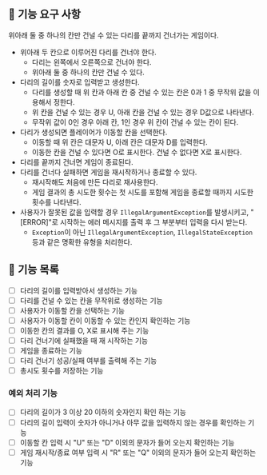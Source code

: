 ## 🚀 기능 요구 사항
위아래 둘 중 하나의 칸만 건널 수 있는 다리를 끝까지 건너가는 게임이다.
- 위아래 두 칸으로 이루어진 다리를 건너야 한다.
    - 다리는 왼쪽에서 오른쪽으로 건너야 한다.
    - 위아래 둘 중 하나의 칸만 건널 수 있다.
- 다리의 길이를 숫자로 입력받고 생성한다.
    - 다리를 생성할 때 위 칸과 아래 칸 중 건널 수 있는 칸은 0과 1 중 무작위 값을 이용해서 정한다.
    - 위 칸을 건널 수 있는 경우 U, 아래 칸을 건널 수 있는 경우 D값으로 나타낸다.
    - 무작위 값이 0인 경우 아래 칸, 1인 경우 위 칸이 건널 수 있는 칸이 된다.
- 다리가 생성되면 플레이어가 이동할 칸을 선택한다.
    - 이동할 때 위 칸은 대문자 U, 아래 칸은 대문자 D를 입력한다.
    - 이동한 칸을 건널 수 있다면 O로 표시한다. 건널 수 없다면 X로 표시한다.
- 다리를 끝까지 건너면 게임이 종료된다.
- 다리를 건너다 실패하면 게임을 재시작하거나 종료할 수 있다.
    - 재시작해도 처음에 만든 다리로 재사용한다.
    - 게임 결과의 총 시도한 횟수는 첫 시도를 포함해 게임을 종료할 때까지 시도한 횟수를 나타낸다.
- 사용자가 잘못된 값을 입력할 경우 `IllegalArgumentException`를 발생시키고, "[ERROR]"로 시작하는 에러 메시지를 출력 후 그 부분부터 입력을 다시 받는다.
    - `Exception`이 아닌 `IllegalArgumentException`, `IllegalStateException` 등과 같은 명확한 유형을 처리한다.
## 🎯 기능 목록
- [ ] 다리의 길이를 입력받아서 생성하는 기능
- [ ] 다리를 건널 수 있는 칸을 무작위로 생성하는 기능
- [ ] 사용자가 이동할 칸을 선택하는 기능
- [ ] 사용자가 이동할 칸이 이동할 수 있는 칸인지 확인하는 기능
- [ ] 이동한 칸의 결과를 O, X로 표시해 주는 기능
- [ ] 다리 건너기에 실패했을 때 재 시작하는 기능
- [ ] 게임을 종료하는 기능
- [ ] 다리 건너기 성공/실패 여부를 출력해 주는 기능
- [ ] 총시도 횟수를 저장하는 기능
### 예외 처리 기능
- [ ] 다리의 길이가 3 이상 20 이하의 숫자인지 확인 하는 기능
- [ ] 다리의 길이 입력이 숫자가 아니거나 아무 값을 입력하지 않는 경우를 확인하는 기능
- [ ] 이동할 칸 입력 시 "U" 또는 "D" 이외의 문자가 들어 오는지 확인하는 기능
- [ ] 게임 재시작/종료 여부 입력 시 "R" 또는 "Q" 이외의 문자가 들어 오는지 확인하는 기능